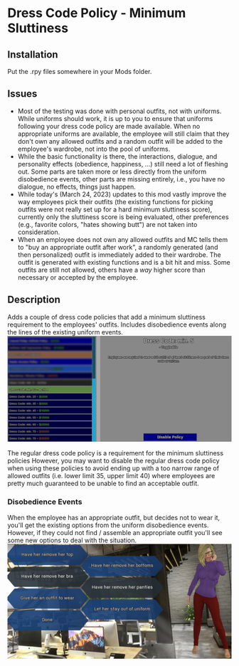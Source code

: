 # Dress Code Policy - Minimum Sluttiness

## Installation

Put the .rpy files somewhere in your Mods folder.




## Issues

- Most of the testing was done with personal outfits, not with uniforms. While uniforms should work, it is up to you to ensure that uniforms following your dress code policy are made available. When no appropriate uniforms are available, the employee will still claim that they don't own any allowed outfits and a random outfit will be added to the employee's wardrobe, not into the pool of uniforms.
- While the basic functionality is there, the interactions, dialogue, and personality effects (obedience, happiness, ...) still need a lot of fleshing out. Some parts are taken more or less directly from the uniform disobedience events, other parts are missing entirely, i.e., you have no dialogue, no effects, things just happen.
- While today's (March 24, 2023) updates to this mod vastly improve the way employees pick their outfits (the existing functions for picking outfits were not really set up for a hard minimum sluttiness score), currently only the sluttiness score is being evaluated, other preferences (e.g., favorite colors, "hates showing butt") are not taken into consideration.
- When an employee does not own any allowed outfits and MC tells them to "buy an appropriate outfit after work", a randomly generated (and then personalized) outfit is immediately added to their wardrobe. The outfit is generated with existing functions and is a bit hit and miss. Some outfits are still not allowed, others have a *way* higher score than necessary or accepted by the employee.




## Description

Adds a couple of dress code policies that add a minimum sluttiness requirement to the employees' outfits. Includes disobedience events along the lines of the existing uniform events.  
![](README/LR2-DressCodePolicy-Policies.png)

The regular dress code policy is a requirement for the minimum sluttiness policies However, you may want to disable the regular dress code policy when using these policies to avoid ending up with a too narrow range of allowed outfits (i.e. lower limit 35, upper limit 40) where employees are pretty much guaranteed to be unable to find an acceptable outfit.




### Disobedience Events

When the employee has an appropriate outfit, but decides not to wear it, you'll get the existing options from the uniform disobedience events. However, if they could not find / assemble an appropriate outfit you'll see some new options to deal with the situation.  
![](README/LR2-DressCodePoicy-Disobedience.png)